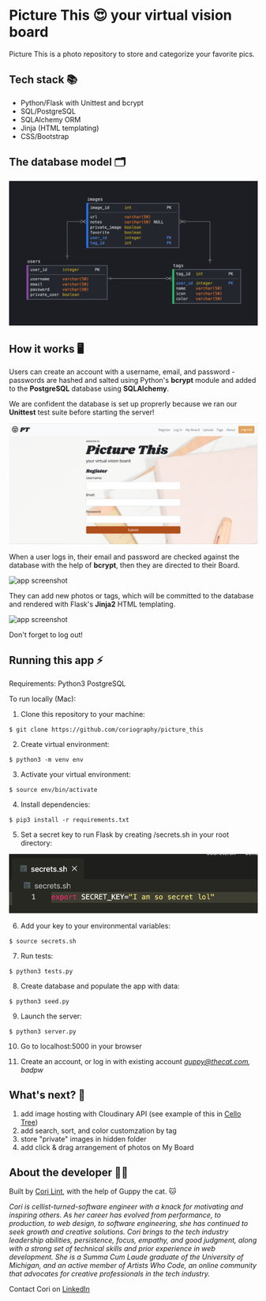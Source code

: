 # Picture This :heart_eyes: your virtual vision board

Picture This is a photo repository to store and categorize your favorite pics.


## Tech stack :books:  
* Python/Flask with Unittest and bcrypt
* SQL/PostgreSQL
* SQLAlchemy ORM
* Jinja (HTML templating)
* CSS/Bootstrap


## The database model :card_index_dividers:

![app screenshot](/static/img/model_pt_v1.png)


## How it works :desktop_computer:

Users can create an account with a username, email, and password - passwords are hashed and salted using Python's **bcrypt** module and added to the **PostgreSQL** database using **SQLAlchemy**. 

We are confident the database is set up proprerly because we ran our **Unittest** test suite before starting the server!

![app screenshot](/static/img/pt_img_register.png)

When a user logs in, their email and password are checked against the database with the help of **bcrypt**, then they are directed to their Board.

![app screenshot](/static/img/pt_gif_login.gif)

They can add new photos or tags, which will be committed to the database and rendered with Flask's **Jinja2** HTML templating.

![app screenshot](/static/img/pt_gif_tag.gif)

Don't forget to log out!


## Running this app :zap:

Requirements:
Python3
PostgreSQL

To run locally (Mac):

1. Clone this repository to your machine:

```
$ git clone https://github.com/coriography/picture_this
```

2. Create virtual environment:

```
$ python3 -m venv env
```

3. Activate your virtual environment:

```
$ source env/bin/activate
```

4. Install dependencies:

```
$ pip3 install -r requirements.txt
```

5. Set a secret key to run Flask by creating /secrets.sh in your root directory:

![app screenshot](/static/img/secret_key.png)

6. Add your key to your environmental variables:

```
$ source secrets.sh
```

7. Run tests:

```
$ python3 tests.py
```

8. Create database and populate the app with data:

```
$ python3 seed.py
```

9. Launch the server:

```
$ python3 server.py
```

10. Go to localhost:5000 in your browser

11. Create an account, or log in with existing account *guppy@thecat.com, badpw*


## What's next? :thinking:

1. add image hosting with Cloudinary API (see example of this in [Cello Tree](https://github.com/coriography/cello_tree))
2. add search, sort, and color customzation by tag
3. store "private" images in hidden folder
4. add click & drag arrangement of photos on My Board


## About the developer :woman_technologist:

Built by [Cori Lint](https://github.com/coriography), with the help of Guppy the cat. :cat:

*Cori is cellist-turned-software engineer with a knack for motivating and inspiring others. As her career has evolved from performance, to production, to web design, to software engineering, she has continued to seek growth and creative solutions. Cori brings to the tech industry leadership abilities, persistence, focus, empathy, and good judgment, along with a strong set of technical skills and prior experience in web development. She is a Summa Cum Laude graduate of the University of Michigan, and an active member of Artists Who Code, an online community that advocates for creative professionals in the tech industry.*

Contact Cori on [LinkedIn](https://www.linkedin.com/in/cori-lint/)